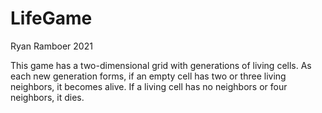 # LifeGame

Ryan Ramboer 2021

This game has a two-dimensional grid with generations of living cells. As each new generation forms, if an empty cell has two or three living neighbors, it becomes alive. If a living cell has no neighbors or four neighbors, it dies.
